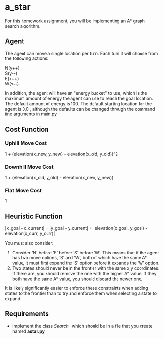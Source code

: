 # a_star
For this homework assignment, you will be implementing an A* graph search algorithm.

## Agent
The agent can move a single location per turn. Each turn it will choose from the following actions:

N(y++)
<br>
S(y--)
<br>
E(x++)
<br>
W(x--)

In addition, the agent will have an "energy bucket" to use, which is the maximum amount of energy
the agent can use to reach the goal location. The default amount of energy is 100. The default starting
location for the agent is 0,0 , although the defaults can be changed through the command line arguments 
in main.py


## Cost Function
### Uphill Move Cost
1 + (elevation(x_new, y_new) - elevation(x_old, y_old))^2

### Downhill Move Cost
1 + (elevation(x_old, y_old) - elevation(x_new, y_new))

### Flat Move Cost
1

## Heuristic Function
|x_goal - x_current| + |y_goal - y_current| + |elevation(x_goal, y_goal) - elevation(x_curr, y_curr)|

You must also consider:

1. Consider ‘N’ before ‘E’ before ‘S’ before ‘W’. This means that if the agent has two move options, ‘S’ and ‘W’, both of which have the same A* value, it must first expand the ‘S’ option before it expands the ‘W’ option.
2. Two states should never be in the frontier with the same x,y coordinates. If there are, you should remove the one with the higher A* value. If they both have the same A* value, you should discard the newer one.

It is likely significantly easier to enforce these constraints when adding states to the frontier than to try and enforce them when selecting a state to expand.

## Requirements
* implement the class <i>Search</i> , which should be in a file that you create named <b>astar.py</b>
